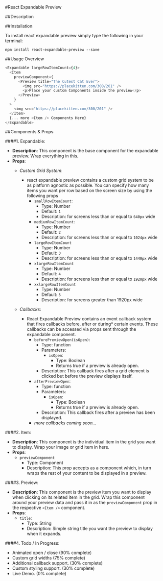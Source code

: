 #React Expandable Preview

##Description


##Installation

To install react expandable preview simply type the following in your terminal:
```
npm install react-expandable-preview --save
```

##Usage Overview

```javascript
<Expandable largeRowItemCount={4}>
  <Item
    previewComponent={
      <Preview title="The Cutest Cat Ever">
        <img src="https://placekitten.com/300/201" />
        <p>Place your custom Components inside the preview</p>
      </Preview>
    }
  >
    <img src="https://placekitten.com/300/201" />
  </Item>
  {... more <Item /> Components Here}
</Expandable>
```


##Components & Props

####1. Expandable:
  - **Description**: This component is the base component for the expandable preview. Wrap everything in this.
  - **Props**:
    - *Custom Grid System*:
      - react expandable preview contains a custom grid system to be as platform agnostic as possible. You can specify how many items you want per row based on the screen size by using the following props
        - `smallRowItemCount`:
          - Type: Number
          - Default: `1`
          - Description: for screens less than or equal to `640px` wide
        - `mediumRowItemCount`:
          - Type: Number
          - Default: `2`
          - Description: for screens less than or equal to `1024px` wide
        - `largeRowItemCount`
          - Type: Number
          - Default: `3`
          - Description: for screens less than or equal to `1440px` wide
        - `xlargeRowItemCount`
          - Type: Number
          - Default: `4`
          - Description: for screens less than or equal to `1920px` wide
        - `xxlargeRowItemCount`
          - Type: Number
          - Default: `5`
          - Description: for screens greater than 1920px wide
        
    - *Callbacks*:
      - React Expandable Preview contains an event callback system that fires callbacks before, after or during* certain events. These callbacks can be accessed via props sent through the expandable component.
        - `beforePreviewOpen(isOpen)`:
          - Type: function
          - Parameters:
            - `isOpen`:
              - Type: Boolean
              - Returns true if a preview is already open.
          - Description: This callback fires after a grid element is clicked but before the preview displays itself.
        - `afterPreviewOpen`:
          - Type: function
          - Parameters:
            - `isOpen`:
              - Type: Boolean
              - Returns true if a preview is already open.
          - Description: This callback fires after a preview has been displayed.
        - *more callbacks coming soon...*
  
####2. Item:
  - **Description**: This component is the individual item in the grid you want to display. Wrap your image or grid item in here.
  - **Props**:
    - `previewComponent`
      - Type: Component
      - Description: This prop accepts <Preview /> as a component which, in turn wraps the rest of your content to be displayed in a preview.

####3. Preview:
  - **Description**: This component is the preview item you want to display when clicking on its related item in the grid. Wrap this component around your preview data and pass it in as the `previewComponent` prop in the respective `<Item />` component.
  - **Props**:
    - `title`:
      - Type: String
      - Description: Simple string title you want the preview to display when it expands.
      
####4. Todo / In Progress:

  - Animated open / close (90% complete)
  - Custom grid widths (75% complete)
  - Additional callback support. (30% complete)
  - Custom styling support. (30% complete)
  - Live Demo. (0% complete)
  
  